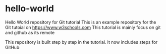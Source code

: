 # hello-world
Hello World repository for Git tutorial
This is an example repository for the Git tutoial on https://www.w3schools.com
This tutorial is mainly focus on git and github as its remote

This repository is built step by step in the tutorial.
It now includes steps for GitHub
